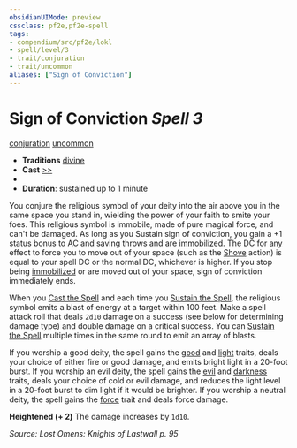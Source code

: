 ```yaml
---
obsidianUIMode: preview
cssclass: pf2e,pf2e-spell
tags:
- compendium/src/pf2e/lokl
- spell/level/3
- trait/conjuration
- trait/uncommon
aliases: ["Sign of Conviction"]
---
```

# Sign of Conviction *Spell 3*   
[conjuration](conjuration.md "Conjuration School Trait")  [uncommon](uncommon.md "Uncommon Rarity Trait")  

- **Traditions** [divine](divine.md "Divine Tradition Trait")
- **Cast** [>>](chapter-9-playing-the-game.md#Actions "Two-Action") 
- 
- **Duration**: sustained up to 1 minute

You conjure the religious symbol of your deity into the air above you in the same space you stand in, wielding the power of your faith to smite your foes. This religious symbol is immobile, made of pure magical force, and can't be damaged. As long as you Sustain sign of conviction, you gain a +1 status bonus to AC and saving throws and are [immobilized](conditions.md#Immobilized). The DC for [any](any-b1.md "Any Alignment Trait") effect to force you to move out of your space (such as the [Shove](Reference/Rules/Actions/shove.md) action) is equal to your spell DC or the normal DC, whichever is higher. If you stop being [immobilized](conditions.md#Immobilized) or are moved out of your space, sign of conviction immediately ends.

When you [Cast the Spell](cast-a-spell.md) and each time you [Sustain the Spell](sustain-a-spell.md), the religious symbol emits a blast of energy at a target within 100 feet. Make a spell attack roll that deals `2d10` damage on a success (see below for determining damage type) and double damage on a critical success. You can [Sustain the Spell](sustain-a-spell.md) multiple times in the same round to emit an array of blasts.

If you worship a good deity, the spell gains the [good](good.md "Good Alignment Trait") and [light](Reference/Rules/Traits/light.md "Light Effect Trait") traits, deals your choice of either fire or good damage, and emits bright light in a 20-foot burst. If you worship an evil deity, the spell gains the [evil](evil.md "Evil Alignment Trait") and [darkness](Reference/Rules/Traits/darkness.md "Darkness Effect Trait") traits, deals your choice of cold or evil damage, and reduces the light level in a 20-foot burst to dim light if it would be brighter. If you worship a neutral deity, the spell gains the [force](force.md "Force Energy & Element Trait") trait and deals force damage.

**Heightened (+ 2)** The damage increases by `1d10`.

*Source: Lost Omens: Knights of Lastwall p. 95*